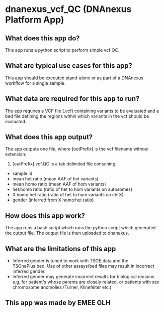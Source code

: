 <!-- dx-header -->
# dnanexus_vcf_QC (DNAnexus Platform App)

## What does this app do?
This app runs a python script to perform simple vcf QC.

## What are typical use cases for this app?
This app should be executed stand-alone or as part of a DNAnexus workflow for a single sample.

## What data are required for this app to run?
The app requires a VCF file (.vcf) containing variants to be evaluated and a bed file defining the regions within which variants in the vcf should be evaluated.

## What does this app output?
The app outputs one file, where [outPrefix] is the vcf filename without extension:
1. [outPrefix].vcf.QC is a tab delimited file containing:
 - sample id
 - mean het ratio (mean AAF of het variants)
 - mean homo ratio (mean AAF of hom variants)
 - het:homo ratio (ratio of het to hom variants on autosomes)
 - X homo:het ratio (ratio of het to hom variants on chrX)
 - gender (inferred from X homo:het ratio)

## How does this app work?
The app runs a bash script which runs the python script which generated the output file. The output file is then uploaded to dnanexus.

## What are the limitations of this app
- Inferred gender is tuned to work with TSOE data and the TSOnePlus.bed. Use of other assays/bed files may result in incorrect inferred gender.
- Inferred gender may generate incorrect results for biological reasons e.g. for patient's whose parents are closely related, or patients with sex chromosome anomolies (Turner, Klinefelter etc.)

## This app was made by EMEE GLH
